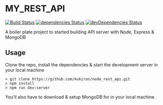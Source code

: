 # MY_REST_API

[![Build Status](https://travis-ci.org/kukiron/rest_api_boilerplate.svg?branch=master)](https://travis-ci.org/kukiron/rest_api_boilerplate) [![dependencies Status](https://david-dm.org/kukiron/rest_api_boilerplate/status.svg)](https://david-dm.org/kukiron/rest_api_boilerplate) [![devDependencies Status](https://david-dm.org/kukiron/rest_api_boilerplate/dev-status.svg)](https://david-dm.org/kukiron/rest_api_boilerplate?type=dev)

A boiler plate project to started building API server with Node, Express & MongoDB

## Usage

Clone the repo, install the dependencies & start the development server in your local machine

```shell
> git clone https://github.com/kukiron/node_rest_api.git
> npm install
> npm run dev:server
```

You'll also have to download & setup MongoDB for in your local machine.
